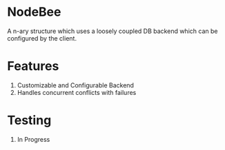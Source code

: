 # NodeBee

A n-ary structure which uses a loosely coupled DB backend which can be configured by the client.

# Features
1. Customizable and Configurable Backend
2. Handles concurrent conflicts with failures


# Testing
1. In Progress